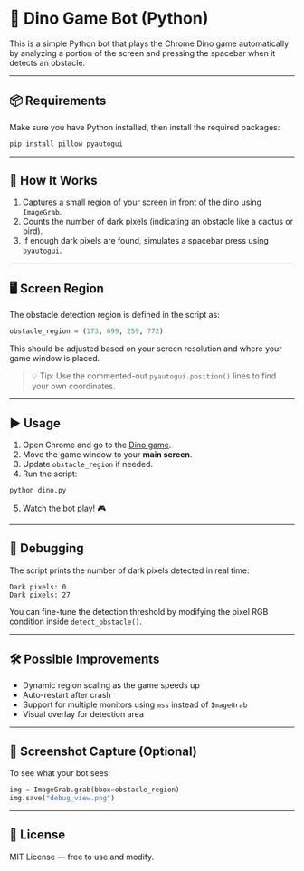 # 🦖 Dino Game Bot (Python)

This is a simple Python bot that plays the Chrome Dino game automatically by analyzing a portion of the screen and pressing the spacebar when it detects an obstacle.

---

## 📦 Requirements

Make sure you have Python installed, then install the required packages:

```bash
pip install pillow pyautogui
```

---

## 🚀 How It Works

1. Captures a small region of your screen in front of the dino using `ImageGrab`.
2. Counts the number of dark pixels (indicating an obstacle like a cactus or bird).
3. If enough dark pixels are found, simulates a spacebar press using `pyautogui`.

---

## 🖥️ Screen Region

The obstacle detection region is defined in the script as:

```python
obstacle_region = (173, 699, 259, 772)
```

This should be adjusted based on your screen resolution and where your game window is placed.

> 💡 Tip: Use the commented-out `pyautogui.position()` lines to find your own coordinates.

---

## ▶️ Usage

1. Open Chrome and go to the [Dino game](https://elgoog.im/t-rex/).
2. Move the game window to your **main screen**.
3. Update `obstacle_region` if needed.
4. Run the script:

```bash
python dino.py
```

5. Watch the bot play! 🎮

---

## 🧪 Debugging

The script prints the number of dark pixels detected in real time:

```text
Dark pixels: 0
Dark pixels: 27
```

You can fine-tune the detection threshold by modifying the pixel RGB condition inside `detect_obstacle()`.

---

## 🛠️ Possible Improvements

- Dynamic region scaling as the game speeds up
- Auto-restart after crash
- Support for multiple monitors using `mss` instead of `ImageGrab`
- Visual overlay for detection area

---

## 📸 Screenshot Capture (Optional)

To see what your bot sees:

```python
img = ImageGrab.grab(bbox=obstacle_region)
img.save("debug_view.png")
```

---

## 📄 License

MIT License — free to use and modify.
